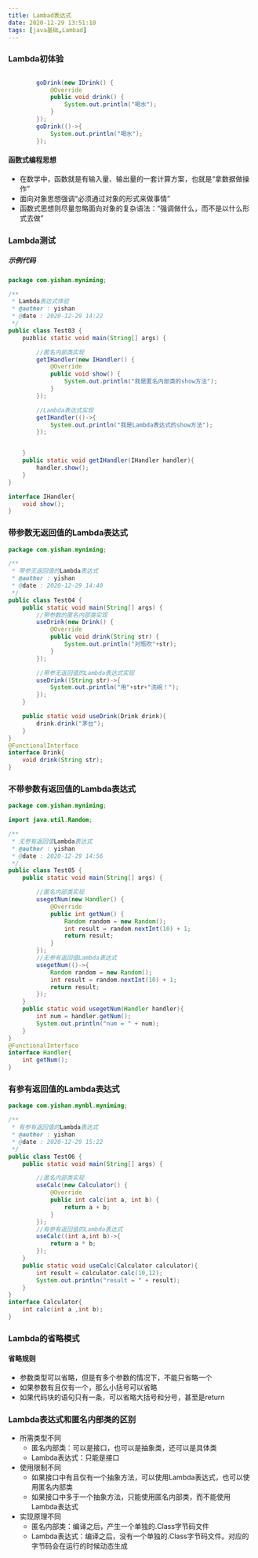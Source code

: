 ```yaml
---
title: Lambad表达式
date: 2020-12-29 13:51:10
tags: [java基础,Lambad]
---
```

### Lambda初体验

<!--more-->

```java

        goDrink(new IDrink() {
            @Override
            public void drink() {
                System.out.println("喝水");
            }
        });
        goDrink(()->{
            System.out.println("喝水");
        });

```

#### 函数式编程思想

- 在数学中，函数就是有输入量、输出量的一套计算方案，也就是“拿数据做操作”
- 面向对象思想强调“必须通过对象的形式来做事情”
- 函数式思想则尽量忽略面向对象的复杂语法：“强调做什么，而不是以什么形式去做”

### Lambda测试

##### 示例代码

```java
package com.yishan.myniming;

/**
 * Lambda表达式体验
 * @author : yishan
 * @date : 2020-12-29 14:22
 */
public class Test03 {
    puzblic static void main(String[] args) {

        //匿名内部类实现
        getIHandler(new IHandler() {
            @Override
            public void show() {
                System.out.println("我是匿名内部类的show方法");
            }
        });

        //Lambda表达式实现
        getIHandler(()->{
            System.out.println("我是Lambda表达式的show方法");
        });


    }
    public static void getIHandler(IHandler handler){
        handler.show();
    }
}

interface IHandler{
    void show();
}

```

### 带参数无返回值的Lambda表达式

```java
package com.yishan.myniming;

/**
 * 带参无返回值的Lambda表达式
 * @author : yishan
 * @date : 2020-12-29 14:40
 */
public class Test04 {
    public static void main(String[] args) {
        //带参数的匿名内部类实现
        useDrink(new Drink() {
            @Override
            public void drink(String str) {
                System.out.println("对瓶吹"+str);
            }
        });

        //带参无返回值的Lambda表达式实现
        useDrink((String str)->{
            System.out.println("用"+str+"洗碗！");
        });
    }

    public static void useDrink(Drink drink){
        drink.drink("茅台");
    }
}
@FunctionalInterface
interface Drink{
    void drink(String str);
}

```



### 不带参数有返回值的Lambda表达式

```java
package com.yishan.myniming;

import java.util.Random;

/**
 * 无参有返回值Lambda表达式
 * @author : yishan
 * @date : 2020-12-29 14:56
 */
public class Test05 {
    public static void main(String[] args) {

        //匿名内部类实现
        usegetNum(new Handler() {
            @Override
            public int getNum() {
                Random random = new Random();
                int result = random.nextInt(10) + 1;
                return result;
            }
        });
        //无参有返回值Lambda表达式
        usegetNum(()->{
            Random random = new Random();
            int result = random.nextInt(10) + 1;
            return result;
        });
    }
    public static void usegetNum(Handler handler){
        int num = handler.getNum();
        System.out.println("num = " + num);
    }
}
@FunctionalInterface
interface Handler{
    int getNum();
}
```



### 有参有返回值的Lambda表达式

```java
package com.yishan.mynbl.myniming;

/**
 * 有参有返回值的Lambda表达式
 * @author : yishan
 * @date : 2020-12-29 15:22
 */
public class Test06 {
    public static void main(String[] args) {

        //匿名内部类实现
        useCalc(new Calculator() {
            @Override
            public int calc(int a, int b) {
                return a + b;
            }
        });
        //有参有返回值的Lambda表达式
        useCalc((int a,int b)->{
            return a * b;
        });
    }
    public static void useCalc(Calculator calculator){
        int result = calculator.calc(10,12);
        System.out.println("result = " + result);
    }
}
interface Calculator{
    int calc(int a ,int b);
}

```

### Lambda的省略模式

#### 省略规则

- 参数类型可以省略，但是有多个参数的情况下，不能只省略一个
- 如果参数有且仅有一个，那么小括号可以省略
- 如果代码块的语句只有一条，可以省略大括号和分号，甚至是return

### Lambda表达式和匿名内部类的区别

- 所需类型不同
  - 匿名内部类：可以是接口，也可以是抽象类，还可以是具体类
  - Lambda表达式：只能是接口
- 使用限制不同
  - 如果接口中有且仅有一个抽象方法，可以使用Lambda表达式，也可以使用匿名内部类
  - 如果接口中多于一个抽象方法，只能使用匿名内部类，而不能使用Lambda表达式
- 实现原理不同
  - 匿名内部类：编译之后，产生一个单独的.Class字节码文件
  - Lambda表达式：编译之后，没有一个单独的.Class字节码文件。对应的字节码会在运行的时候动态生成